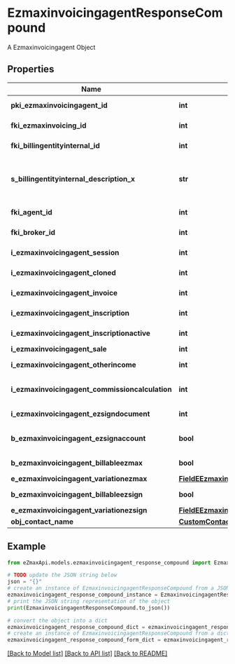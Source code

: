 # EzmaxinvoicingagentResponseCompound

A Ezmaxinvoicingagent Object

## Properties

Name | Type | Description | Notes
------------ | ------------- | ------------- | -------------
**pki_ezmaxinvoicingagent_id** | **int** | The unique ID of the Ezmaxinvoicingagent | [optional] 
**fki_ezmaxinvoicing_id** | **int** | The unique ID of the Ezmaxinvoicing | [optional] 
**fki_billingentityinternal_id** | **int** | The unique ID of the Billingentityinternal. | 
**s_billingentityinternal_description_x** | **str** | The description of the Billingentityinternal in the language of the requester | 
**fki_agent_id** | **int** | The unique ID of the Agent. | [optional] 
**fki_broker_id** | **int** | The unique ID of the Broker. | [optional] 
**i_ezmaxinvoicingagent_session** | **int** | The number of sessions | 
**i_ezmaxinvoicingagent_cloned** | **int** | The number of times this user was cloned | 
**i_ezmaxinvoicingagent_invoice** | **int** | The number of invoices | 
**i_ezmaxinvoicingagent_inscription** | **int** | The number of inscriptions | 
**i_ezmaxinvoicingagent_inscriptionactive** | **int** | The number of active inscriptions | 
**i_ezmaxinvoicingagent_sale** | **int** | The number of sales | 
**i_ezmaxinvoicingagent_otherincome** | **int** | The number of otherincomes | 
**i_ezmaxinvoicingagent_commissioncalculation** | **int** | The number of commission calculations | 
**i_ezmaxinvoicingagent_ezsigndocument** | **int** | The number of ezsign documents | 
**b_ezmaxinvoicingagent_ezsignaccount** | **bool** | Whether the agent has an eZsign account | 
**b_ezmaxinvoicingagent_billableezmax** | **bool** | Whether it is billable for eZmax | 
**e_ezmaxinvoicingagent_variationezmax** | [**FieldEEzmaxinvoicingagentVariationezmax**](FieldEEzmaxinvoicingagentVariationezmax.md) |  | 
**b_ezmaxinvoicingagent_billableezsign** | **bool** | Whether it is billable for eZsign | 
**e_ezmaxinvoicingagent_variationezsign** | [**FieldEEzmaxinvoicingagentVariationezsign**](FieldEEzmaxinvoicingagentVariationezsign.md) |  | 
**obj_contact_name** | [**CustomContactNameResponse**](CustomContactNameResponse.md) |  | 

## Example

```python
from eZmaxApi.models.ezmaxinvoicingagent_response_compound import EzmaxinvoicingagentResponseCompound

# TODO update the JSON string below
json = "{}"
# create an instance of EzmaxinvoicingagentResponseCompound from a JSON string
ezmaxinvoicingagent_response_compound_instance = EzmaxinvoicingagentResponseCompound.from_json(json)
# print the JSON string representation of the object
print(EzmaxinvoicingagentResponseCompound.to_json())

# convert the object into a dict
ezmaxinvoicingagent_response_compound_dict = ezmaxinvoicingagent_response_compound_instance.to_dict()
# create an instance of EzmaxinvoicingagentResponseCompound from a dict
ezmaxinvoicingagent_response_compound_form_dict = ezmaxinvoicingagent_response_compound.from_dict(ezmaxinvoicingagent_response_compound_dict)
```
[[Back to Model list]](../README.md#documentation-for-models) [[Back to API list]](../README.md#documentation-for-api-endpoints) [[Back to README]](../README.md)


